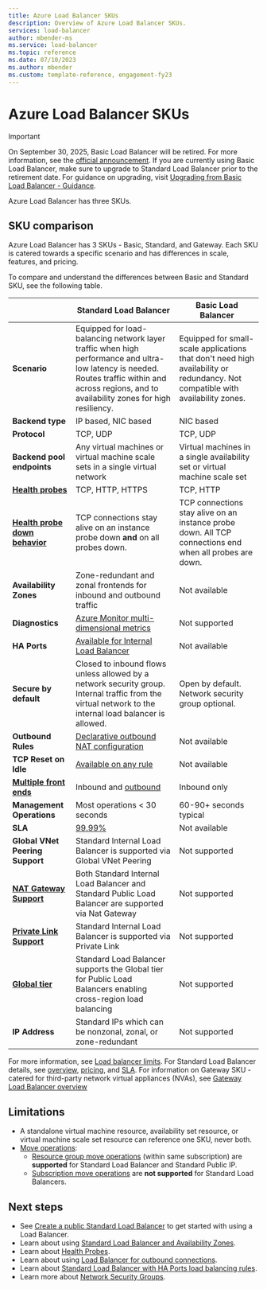 ```yaml
---
title: Azure Load Balancer SKUs
description: Overview of Azure Load Balancer SKUs.
services: load-balancer
author: mbender-ms
ms.service: load-balancer
ms.topic: reference
ms.date: 07/10/2023
ms.author: mbender
ms.custom: template-reference, engagement-fy23
---
```


# Azure Load Balancer SKUs

>[!Important]
>On September 30, 2025, Basic Load Balancer will be retired. For more information, see the [official announcement](https://azure.microsoft.com/updates/azure-basic-load-balancer-will-be-retired-on-30-september-2025-upgrade-to-standard-load-balancer/). If you are currently using Basic Load Balancer, make sure to upgrade to Standard Load Balancer prior to the retirement date. For guidance on upgrading, visit [Upgrading from Basic Load Balancer - Guidance](load-balancer-basic-upgrade-guidance.md).

Azure Load Balancer has three SKUs.

## <a name="skus"></a> SKU comparison
Azure Load Balancer has 3 SKUs - Basic, Standard, and Gateway. Each SKU is catered towards a specific scenario and has differences in scale, features, and pricing. 

To compare and understand the differences between Basic and Standard SKU, see the following table. 

| | Standard Load Balancer | Basic Load Balancer |
| --- | --- | --- |
| **Scenario** |  Equipped for load-balancing network layer traffic when high performance and ultra-low latency is needed. Routes traffic within and across regions, and to availability zones for high resiliency. | Equipped for small-scale applications that don't need high availability or redundancy. Not compatible with availability zones. |
| **Backend type** | IP based, NIC based | NIC based |
| **Protocol** | TCP, UDP | TCP, UDP |
| **Backend pool endpoints** | Any virtual machines or virtual machine scale sets in a single virtual network | Virtual machines in a single availability set or virtual machine scale set |
| **[Health probes](./load-balancer-custom-probe-overview.md#probe-protocol)** | TCP, HTTP, HTTPS | TCP, HTTP |
| **[Health probe down behavior](./load-balancer-custom-probe-overview.md#probe-down-behavior)** | TCP connections stay alive on an instance probe down __and__ on all probes down. | TCP connections stay alive on an instance probe down. All TCP connections end when all probes are down. |
| **Availability Zones** | Zone-redundant and zonal frontends for inbound and outbound traffic | Not available |
| **Diagnostics** | [Azure Monitor multi-dimensional metrics](./load-balancer-standard-diagnostics.md) | Not supported |
| **HA Ports** | [Available for Internal Load Balancer](./load-balancer-ha-ports-overview.md) | Not available |
| **Secure by default** | Closed to inbound flows unless allowed by a network security group. Internal traffic from the virtual network to the internal load balancer is allowed. | Open by default. Network security group optional. |
| **Outbound Rules** | [Declarative outbound NAT configuration](./load-balancer-outbound-connections.md#outboundrules) | Not available |
| **TCP Reset on Idle** | [Available on any rule](./load-balancer-tcp-reset.md) | Not available |
| **[Multiple front ends](./load-balancer-multivip-overview.md)** | Inbound and [outbound](./load-balancer-outbound-connections.md) | Inbound only |
| **Management Operations** | Most operations < 30 seconds | 60-90+ seconds typical |
| **SLA** | [99.99%](https://azure.microsoft.com/support/legal/sla/load-balancer/v1_0/) | Not available | 
| **Global VNet Peering Support** | Standard Internal Load Balancer is supported via Global VNet Peering | Not supported | 
| **[NAT Gateway Support](../virtual-network/nat-gateway/nat-overview.md)** | Both Standard Internal Load Balancer and Standard Public Load Balancer are supported via Nat Gateway | Not supported | 
| **[Private Link Support](../private-link/private-link-overview.md)** | Standard Internal Load Balancer is supported via Private Link | Not supported | 
| **[Global tier](./cross-region-overview.md)** | Standard Load Balancer supports the Global tier for Public Load Balancers enabling cross-region load balancing | Not supported | 
| **IP Address** | Standard IPs which can be nonzonal, zonal, or zone-redundant | Not supported | 

For more information, see [Load balancer limits](../azure-resource-manager/management/azure-subscription-service-limits.md#load-balancer). For Standard Load Balancer details, see [overview](./load-balancer-overview.md), [pricing](https://aka.ms/lbpricing), and [SLA](https://aka.ms/lbsla). For information on Gateway SKU - catered for third-party network virtual appliances (NVAs), see [Gateway Load Balancer overview](gateway-overview.md)

## Limitations
- A standalone virtual machine resource, availability set resource, or virtual machine scale set resource can reference one SKU, never both.
- [Move operations](../azure-resource-manager/management/move-resource-group-and-subscription.md):
  - [Resource group move operations](../azure-resource-manager/management/move-support-resources.md#microsoftnetwork) (within same subscription) are **supported** for Standard Load Balancer and Standard Public IP. 
  - [Subscription move operations](../azure-resource-manager/management/move-support-resources.md#microsoftnetwork) are **not supported** for Standard Load Balancers.

## Next steps
- See [Create a public Standard Load Balancer](quickstart-load-balancer-standard-public-portal.md) to get started with using a Load Balancer.
- Learn about using [Standard Load Balancer and Availability Zones](load-balancer-standard-availability-zones.md).
- Learn about [Health Probes](load-balancer-custom-probe-overview.md).
- Learn about using [Load Balancer for outbound connections](load-balancer-outbound-connections.md).
- Learn about [Standard Load Balancer with HA Ports load balancing rules](load-balancer-ha-ports-overview.md).
- Learn more about [Network Security Groups](../virtual-network/network-security-groups-overview.md).
